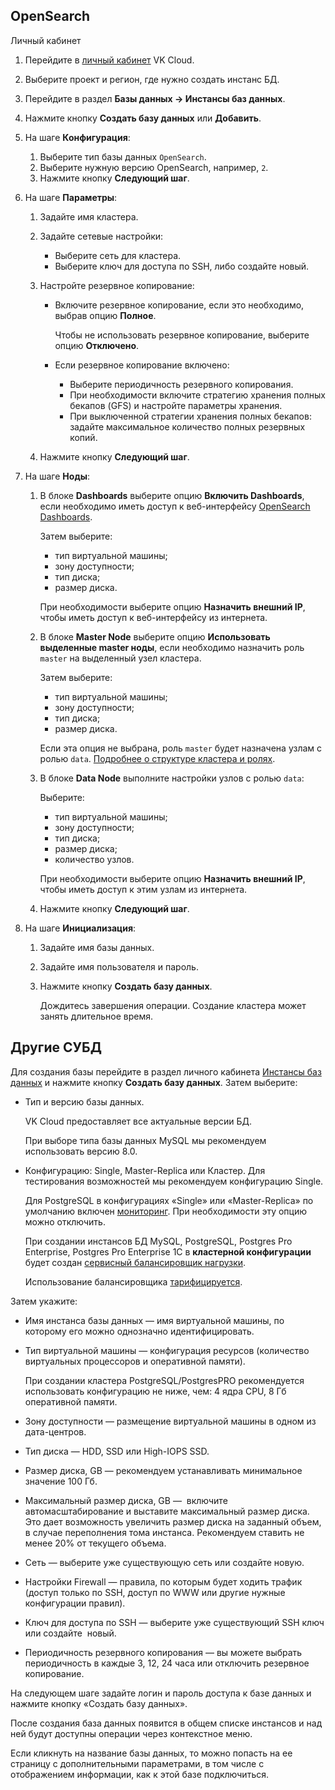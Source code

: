 ## OpenSearch

<tabs>
<tablist>
<tab>Личный кабинет</tab>
</tablist>
<tabpanel>

1. Перейдите в [личный кабинет](https://mcs.mail.ru/app/) VK Cloud.
1. Выберите проект и регион, где нужно создать инстанс БД.
1. Перейдите в раздел **Базы данных → Инстансы баз данных**.
1. Нажмите кнопку **Создать базу данных** или **Добавить**.
1. На шаге **Конфигурация**:

   1. Выберите тип базы данных `OpenSearch`.
   1. Выберите нужную версию OpenSearch, например, `2`.
   1. Нажмите кнопку **Следующий шаг**.

1. На шаге **Параметры**:

   1. Задайте имя кластера.
   1. Задайте сетевые настройки:

      - Выберите сеть для кластера.
      - Выберите ключ для доступа по SSH, либо создайте новый.

   1. Настройте резервное копирование:

      - Включите резервное копирование, если это необходимо, выбрав опцию **Полное**.

        Чтобы не использовать резервное копирование, выберите опцию **Отключено**.

      - Если резервное копирование включено:

        - Выберите периодичность резервного копирования.
        - При необходимости включите стратегию хранения полных бекапов (GFS) и настройте параметры хранения.
        - При выключенной стратегии хранения полных бекапов: задайте максимальное количество полных резервных копий.

   1. Нажмите кнопку **Следующий шаг**.

1. На шаге **Ноды**:

   1. В блоке **Dashboards** выберите опцию **Включить Dashboards**, если необходимо иметь доступ к веб-интерфейсу [OpenSearch Dashboards](https://opensearch.org/docs/latest/dashboards/quickstart-dashboards/).

      Затем выберите:

      - тип виртуальной машины;
      - зону доступности;
      - тип диска;
      - размер диска.

      При необходимости выберите опцию **Назначить внешний IP**, чтобы иметь доступ к веб-интерфейсу из интернета.

   1. В блоке **Master Node** выберите опцию **Использовать выделенные master ноды**, если необходимо назначить роль `master` на выделенный узел кластера.

      Затем выберите:

      - тип виртуальной машины;
      - зону доступности;
      - тип диска;
      - размер диска.

      <info>

      Если эта опция не выбрана, роль `master` будeт назначена узлам с ролью `data`. [Подробнее о структуре кластера и ролях](../../types/opensearch#struktura-klastera-opensearch).

      </info>

   1. В блоке **Data Node** выполните настройки узлов с ролью `data`:

      Выберите:

      - тип виртуальной машины;
      - зону доступности;
      - тип диска;
      - размер диска;
      - количество узлов.

      При необходимости выберите опцию **Назначить внешний IP**, чтобы иметь доступ к этим узлам из интернета.

   1. Нажмите кнопку **Следующий шаг**.

1. На шаге **Инициализация**:

   1. Задайте имя базы данных.
   1. Задайте имя пользователя и пароль.
   1. Нажмите кнопку **Создать базу данных**.

      Дождитесь завершения операции. Создание кластера может занять длительное время.

</tabpanel>
</tabs>

## Другие СУБД

Для создания базы перейдите в раздел личного кабинета [Инстансы баз данных](https://mcs.mail.ru/app/services/databases/list/) и нажмите кнопку **Создать базу данных**. Затем выберите:

- Тип и версию базы данных.

  VK Cloud предоставляет все актуальные версии БД.

  При выборе типа базы данных MySQL мы рекомендуем использовать версию 8.0.

- Конфигурацию: Single, Master-Replica или Кластер. Для тестирования возможностей мы рекомендуем конфигурацию Single.

  Для PostgreSQL в конфигурациях «Single» или «Master-Replica» по умолчанию включен [мониторинг](../../db-monitoring/postgresql). При необходимости эту опцию можно отключить.

  <warn>

  При создании инстансов БД MySQL, PostgreSQL, Postgres Pro Enterprise, Postgres Pro Enterprise 1С в **кластерной конфигурации** будет создан [сервисный балансировщик нагрузки](/ru/networks/vnet/concepts/load-balancer#tipy-balansirovshchikov-nagruzki).

  Использование балансировщика [тарифицируется](/ru/networks/vnet/tariffs).

  </warn>

Затем укажите:

- Имя инстанса базы данных — имя виртуальной машины, по которому его можно однозначно идентифицировать.
- Тип виртуальной машины — конфигурация ресурсов (количество виртуальных процессоров и оперативной памяти).

  <warn>

  При создании кластера PostgreSQL/PostgresPRO рекомендуется использовать конфигурацию не ниже, чем: 4 ядра CPU, 8 Гб оперативной памяти.

  </warn>

- Зону доступности — размещение виртуальной машины в одном из дата-центров.
- Тип диска — HDD, SSD или High-IOPS SSD.
- Размер диска, GB — рекомендуем устанавливать минимальное значение 100 Гб.
- Максимальный размер диска, GB —  включите автомасштабирование и выставите максимальный размер диска. Это дает возможность увеличить размер диска на заданный объем, в случае переполнения тома инстанса. Рекомендуем ставить не менее 20% от текущего объема.
- Сеть — выберите уже существующую сеть или создайте новую.
- Настройки Firewall — правила, по которым будет ходить трафик (доступ только по SSH, доступ по WWW или другие нужные конфигурации правил).
- Ключ для доступа по SSH — выберите уже существующий SSH ключ или создайте  новый.
- Периодичность резервного копирования — вы можете выбрать периодичность в каждые 3, 12, 24 часа или отключить резервное копирование.

На следующем шаге задайте логин и пароль доступа к базе данных и нажмите кнопку «Создать базу данных».

После создания база данных появится в общем списке инстансов и над ней будут доступны операции через контекстное меню.

Если кликнуть на название базы данных, то можно попасть на ее страницу с дополнительными параметрами, в том числе с отображением информации, как к этой базе подключиться.

